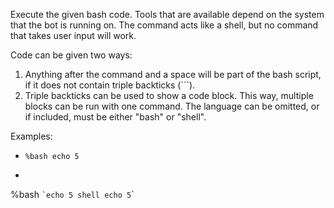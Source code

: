 Execute the given bash code. Tools that are available depend on the system that the bot is running on. The command acts like a shell, but no command that takes user input will work.

Code can be given two ways:

1. Anything after the command and a space will be part of the bash script, if it does not contain triple backticks (\`\`\`).
2. Triple backticks can be used to show a code block. This way, multiple blocks can be run with one command. The language can be omitted, or if included, must be either "bash" or "shell".

Examples:
* `%bash echo 5`
* ```shell
%bash ``​`echo 5``​` `​``shell
echo 5``​`
```
